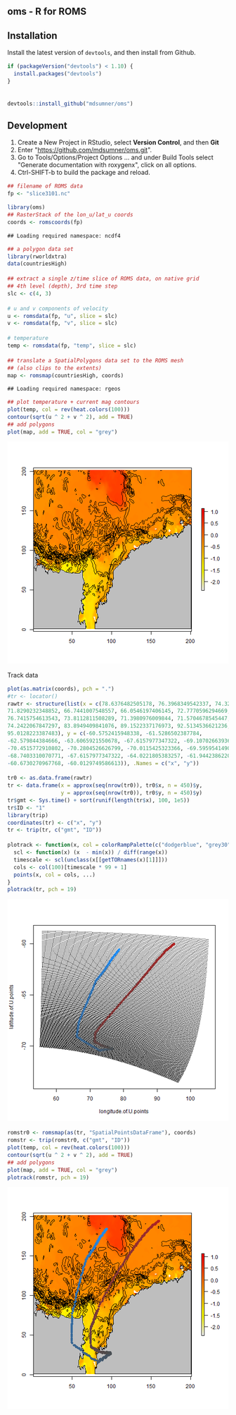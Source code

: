 ## oms - R for ROMS

## Installation

Install the latest version of `devtools`, and then install from Github. 

```r
if (packageVersion("devtools") < 1.10) {
  install.packages("devtools")
}


devtools::install_github("mdsumner/oms")
```

## Development

1. Create a New Project in RStudio, select **Version Control**, and then **Git** 
2. Enter "https://github.com/mdsumner/oms.git". 
3. Go to Tools/Options/Project Options ... and under Build Tools select "Generate documentation with roxygenx", click on all options. 
4. Ctrl-SHIFT-b to build the package and reload. 


```r
## filename of ROMS data
fp <- "slice3101.nc"
```


```r
library(oms)
## RasterStack of the lon_u/lat_u coords
coords <- romscoords(fp)
```

```
## Loading required namespace: ncdf4
```

```r
## a polygon data set
library(rworldxtra)
data(countriesHigh)

## extract a single z/time slice of ROMS data, on native grid 
## 4th level (depth), 3rd time step
slc <- c(4, 3)

# u and v components of velocity
u <- romsdata(fp, "u", slice = slc)
v <- romsdata(fp, "v", slice = slc)
   
# temperature
temp <- romsdata(fp, "temp", slice = slc)   

## translate a SpatialPolygons data set to the ROMS mesh
## (also clips to the extents)
map <- romsmap(countriesHigh, coords)
```

```
## Loading required namespace: rgeos
```

```r
## plot temperature + current mag contours
plot(temp, col = rev(heat.colors(100)))
contour(sqrt(u ^ 2 + v ^ 2), add = TRUE)
## add polygons
plot(map, add = TRUE, col = "grey")
```

![plot of chunk unnamed-chunk-3](figure/unnamed-chunk-3-1.png)

Track data


```r
plot(as.matrix(coords), pch = ".")
#tr <- locator()
rawtr <- structure(list(x = c(78.6376482505178, 76.3968349542337, 74.3283919115098, 
71.8290232348852, 66.7441007548557, 66.0546197406145, 72.7770596294669, 
76.7415754613543, 73.8112811508289, 71.3980976009844, 71.5704678545447, 
74.2422067847297, 83.8949409841076, 89.1522337176973, 92.5134536621236, 
95.0128223387483), y = c(-60.5752415948338, -61.5286502387784, 
-62.579844384666, -63.6065921550678, -67.6157977347322, -69.1070266393635, 
-70.4515772910802, -70.2804526626799, -70.0115425323366, -69.5959541490787, 
-68.7403310070771, -67.6157977347322, -64.0221805383257, -61.9442386220362, 
-60.6730270967768, -60.0129749586613)), .Names = c("x", "y"))

tr0 <- as.data.frame(rawtr)
tr <- data.frame(x = approx(seq(nrow(tr0)), tr0$x, n = 450)$y, 
                 y = approx(seq(nrow(tr0)), tr0$y, n = 450)$y)
tr$gmt <- Sys.time() + sort(runif(length(tr$x), 100, 1e5))
tr$ID <- "1"
library(trip)
coordinates(tr) <- c("x", "y")
tr <- trip(tr, c("gmt", "ID"))

plotrack <- function(x, col = colorRampPalette(c("dodgerblue", "grey30", "firebrick")), ...) {
  scl <- function(x) (x  - min(x)) / diff(range(x))
  timescale <- scl(unclass(x[[getTORnames(x)[1]]]))
  cols <- col(100)[timescale * 99 + 1]
  points(x, col = cols, ...)
}
plotrack(tr, pch = 19)
```

![plot of chunk unnamed-chunk-4](figure/unnamed-chunk-4-1.png)

```r
romstr0 <- romsmap(as(tr, "SpatialPointsDataFrame"), coords)
romstr <- trip(romstr0, c("gmt", "ID"))
plot(temp, col = rev(heat.colors(100)))
contour(sqrt(u ^ 2 + v ^ 2), add = TRUE)
## add polygons
plot(map, add = TRUE, col = "grey")
plotrack(romstr, pch = 19)
```

![plot of chunk unnamed-chunk-4](figure/unnamed-chunk-4-2.png)
